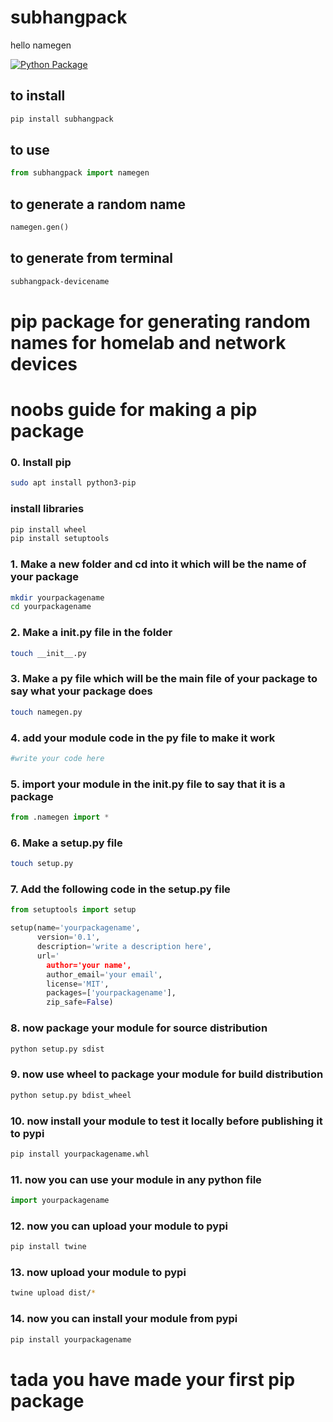 # subhangpack
hello
namegen

[![Python Package](https://github.com/Subhangmokkarala/subhangpack/actions/workflows/python-publish.yml/badge.svg)](https://github.com/Subhangmokkarala/subhangpack/actions/workflows/python-publish.yml)

## to install
```bash
pip install subhangpack
```
## to use
```python
from subhangpack import namegen
```
## to generate a random name
```python
namegen.gen()
```
## to generate from terminal
```bash
subhangpack-devicename
```

# pip package for generating random names for homelab and network devices

# noobs guide for making a pip package

### 0. Install pip
```bash
sudo apt install python3-pip
```
### install libraries
```bash 
pip install wheel
pip install setuptools
```
### 1. Make a new folder and cd into it which will be the name of your package
```bash
mkdir yourpackagename
cd yourpackagename
```
### 2. Make a init.py file in the folder 
```bash
touch __init__.py
```
### 3. Make a py file which will be the main file of your package to say what your package does
```bash
touch namegen.py
```
### 4. add your module code in the py file to make it work
```python   
#write your code here
```
### 5. import your module in the init.py file to say that it is a package 
```python
from .namegen import *
```
### 6. Make a setup.py file
```bash
touch setup.py
```
### 7. Add the following code in the setup.py file
```python
from setuptools import setup

setup(name='yourpackagename',
      version='0.1',
      description='write a description here',
      url='
        author='your name',
        author_email='your email',
        license='MIT',
        packages=['yourpackagename'],
        zip_safe=False)
```
### 8. now package your module for source distribution
```bash
python setup.py sdist
```
### 9. now use wheel to package your module for build distribution
```bash
python setup.py bdist_wheel
```
### 10. now install your module to test it locally before publishing it to pypi
```bash
pip install yourpackagename.whl
```
### 11. now you can use your module in any python file
```python
import yourpackagename
```
### 12. now you can upload your module to pypi
```bash
pip install twine
```
### 13. now upload your module to pypi
```bash
twine upload dist/*
```
### 14. now you can install your module from pypi
```bash
pip install yourpackagename
```

# tada you have made your first pip package

